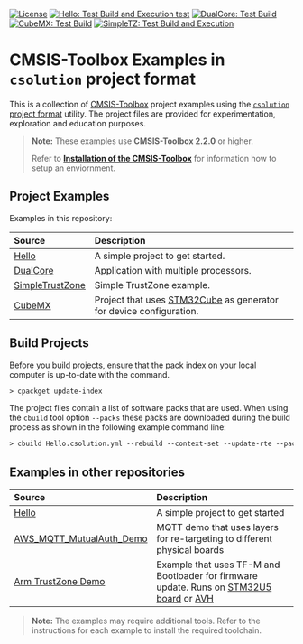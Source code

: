 [![License](https://img.shields.io/github/license/Open-CMSIS-Pack/csolution-examples?label)](https://github.com/Open-CMSIS-Pack/csolution-examples/blob/main/LICENSE)
[![Hello: Test Build and Execution test](https://img.shields.io/github/actions/workflow/status/Open-CMSIS-Pack/csolution-examples/Hello/Hello-CI.yml?logo=arm&logoColor=0091bd&label=Hello:%20Test%20Build%20and%20Execution)](/.github/workflows/Hello-CI.yml)
[![DualCore: Test Build](https://img.shields.io/github/actions/workflow/status/Open-CMSIS-Pack/csolution-examples/DualCore/DualCore-CI.yml?logo=arm&logoColor=0091bd&label=DualCore:%20Test%20Build)](/.github/workflows/DualCore-CI.yml)
[![CubeMX: Test Build](https://img.shields.io/github/actions/workflow/status/Open-CMSIS-Pack/csolution-examples/CubeMX/CubeMX-CI.yml?logo=arm&logoColor=0091bd&label=CubeMX:%20Test%20and%20Build)](/.github/workflows/CubeMX-CI.yml)
[![SimpleTZ: Test Build and Execution](https://img.shields.io/github/actions/workflow/status/Open-CMSIS-Pack/csolution-examples/SimpleTrustZone/SimpleTZ-CI.yml?logo=arm&logoColor=0091bd&label=SimpleTZ:%20Test%20Build%20and%20Execution)](/.github/workflows/SimpleTZ-CI.yml)

# CMSIS-Toolbox Examples in `csolution` project format

This is a collection of [CMSIS-Toolbox](https://github.com/Open-CMSIS-Pack/cmsis-toolbox) project examples using the [`csolution` project format](https://github.com/Open-CMSIS-Pack/cmsis-toolbox/blob/main/docs/YML-Input-Format.md) utility.  The project files are provided for experimentation, exploration and education purposes.

> **Note:** These examples use **CMSIS-Toolbox 2.2.0** or higher.
>
> Refer to [**Installation of the CMSIS-Toolbox**](https://github.com/Open-CMSIS-Pack/cmsis-toolbox/blob/main/docs/installation.md) for information how to setup an enviornment.

## Project Examples

Examples in this repository:

Source                               | Description
:------------------------------------|:----------------------------------
[Hello](./Hello)                     | A simple project to get started.
[DualCore](./DualCore)               | Application with multiple processors.
[SimpleTrustZone](./SimpleTrustZone) | Simple TrustZone example.
[CubeMX](./CubeMX)                   | Project that uses [STM32Cube](https://github.com/Open-CMSIS-Pack/cmsis-toolbox/tree/main/docs/CubeMX.md) as generator for device configuration.

## Build Projects

Before you build projects, ensure that the pack index on your local computer is up-to-date with the command.

```txt
> cpackget update-index
```

The project files  contain a list of software packs that are used. When using the `cbuild` tool option `--packs` these packs are downloaded during the build process as shown in the following example command line:

```txt
> cbuild Hello.csolution.yml --rebuild --context-set --update-rte --packs
```

## Examples in other repositories

Source            | Description
:-----------------|:----------------------------------
[Hello](./Hello)  | A simple project to get started
[AWS_MQTT_MutualAuth_Demo](https://github.com/Open-CMSIS-Pack/AWS_MQTT_MutualAuth_SW_Framework)                    | MQTT demo that uses layers for re-targeting to different physical boards
[Arm TrustZone Demo](https://github.com/MDK-Packs/TrustZone)                                                       | Example that uses TF-M and Bootloader for firmware update.  Runs on [STM32U5 board](https://www.st.com/en/evaluation-tools/b-u585i-iot02a.html) or [AVH](https://avh.arm.com/)

>**Note:** The examples may require additional tools. Refer to the instructions for each example to install the required toolchain.
